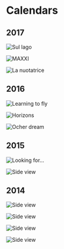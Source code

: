 Calendars
=========

## 2017

![Sul lago](prints/calendar-2017a.jpg)

![MAXXI](prints/calendar-2017b.jpg)

![La nuotatrice](prints/calendar-2017c.jpg)


## 2016

![Learning to fly](prints/calendar-2016a.jpg)

![Horizons](prints/calendar-2016b.jpg)

![Ocher dream](prints/calendar-2016c.jpg)


## 2015

![Looking for...](prints/calendar-2015a.jpg)

![Side view](prints/calendar-2015b.jpg)


## 2014

![Side view](prints/caledar-2014a.jpg)

![Side view](prints/caledar-2014b.jpg)

![Side view](prints/caledar-2014c.jpg)

![Side view](prints/caledar-2014d.jpg)
